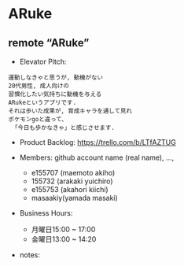 # ARuke
## remote “ARuke”

* Elevator Pitch:

```
運動しなきゃと思うが, 動機がない
20代男性, 成人向けの
習慣化したい気持ちに動機を与える
ARukeというアプリです.
それは歩いた成果が, 育成キャラを通して見れ
ポケモンgoと違って、
 「今日も歩かなきゃ」と感じさせます.
```

* Product Backlog:
https://trello.com/b/LTfAZTUG


* Members: github account name (real name), ...,
    - e155707 (maemoto akiho)
    - 155732  (arakaki yuichiro)
    - e155753 (akahori kiichi)
    - masaakiy(yamada masaki)

* Business Hours:
    - 月曜日15:00 ~ 17:00
    - 金曜日13:00 ~ 14:20
* notes:
